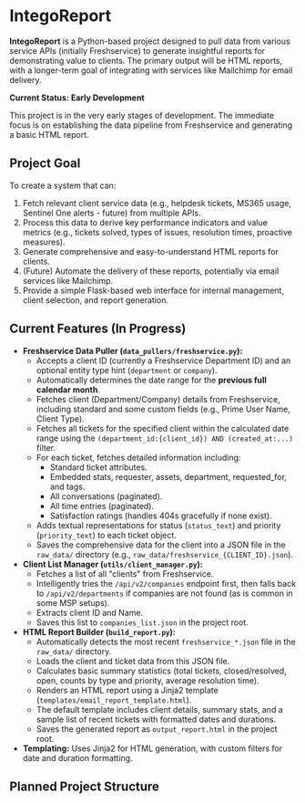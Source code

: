 # IntegoReport

**IntegoReport** is a Python-based project designed to pull data from various service APIs (initially Freshservice) to generate insightful reports for demonstrating value to clients. The primary output will be HTML reports, with a longer-term goal of integrating with services like Mailchimp for email delivery.

**Current Status: Early Development**

This project is in the very early stages of development. The immediate focus is on establishing the data pipeline from Freshservice and generating a basic HTML report.

## Project Goal

To create a system that can:
1.  Fetch relevant client service data (e.g., helpdesk tickets, MS365 usage, Sentinel One alerts - future) from multiple APIs.
2.  Process this data to derive key performance indicators and value metrics (e.g., tickets solved, types of issues, resolution times, proactive measures).
3.  Generate comprehensive and easy-to-understand HTML reports for clients.
4.  (Future) Automate the delivery of these reports, potentially via email services like Mailchimp.
5.  Provide a simple Flask-based web interface for internal management, client selection, and report generation.

## Current Features (In Progress)

* **Freshservice Data Puller (`data_pullers/freshservice.py`):**
    * Accepts a client ID (currently a Freshservice Department ID) and an optional entity type hint (`department` or `company`).
    * Automatically determines the date range for the **previous full calendar month**.
    * Fetches client (Department/Company) details from Freshservice, including standard and some custom fields (e.g., Prime User Name, Client Type).
    * Fetches all tickets for the specified client within the calculated date range using the `(department_id:{client_id}) AND (created_at:...)` filter.
    * For each ticket, fetches detailed information including:
        * Standard ticket attributes.
        * Embedded stats, requester, assets, department, requested_for, and tags.
        * All conversations (paginated).
        * All time entries (paginated).
        * Satisfaction ratings (handles 404s gracefully if none exist).
    * Adds textual representations for status (`status_text`) and priority (`priority_text`) to each ticket object.
    * Saves the comprehensive data for the client into a JSON file in the `raw_data/` directory (e.g., `raw_data/freshservice_{CLIENT_ID}.json`).
* **Client List Manager (`utils/client_manager.py`):**
    * Fetches a list of all "clients" from Freshservice.
    * Intelligently tries the `/api/v2/companies` endpoint first, then falls back to `/api/v2/departments` if companies are not found (as is common in some MSP setups).
    * Extracts client ID and Name.
    * Saves this list to `companies_list.json` in the project root.
* **HTML Report Builder (`build_report.py`):**
    * Automatically detects the most recent `freshservice_*.json` file in the `raw_data/` directory.
    * Loads the client and ticket data from this JSON file.
    * Calculates basic summary statistics (total tickets, closed/resolved, open, counts by type and priority, average resolution time).
    * Renders an HTML report using a Jinja2 template (`templates/email_report_template.html`).
    * The default template includes client details, summary stats, and a sample list of recent tickets with formatted dates and durations.
    * Saves the generated report as `output_report.html` in the project root.
* **Templating:** Uses Jinja2 for HTML generation, with custom filters for date and duration formatting.

## Planned Project Structure
